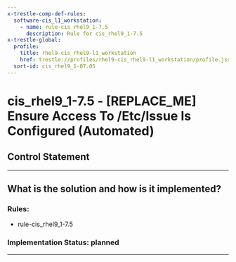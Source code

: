 ```yaml
---
x-trestle-comp-def-rules:
  software-cis_l1_workstation:
    - name: rule-cis_rhel9_1-7.5
      description: Rule for cis_rhel9_1-7.5
x-trestle-global:
  profile:
    title: rhel9-cis_rhel9-l1_workstation
    href: trestle://profiles/rhel9-cis_rhel9-l1_workstation/profile.json
  sort-id: cis_rhel9_1-07.05
---
```


# cis_rhel9_1-7.5 - \[REPLACE_ME\] Ensure Access To /Etc/Issue Is Configured (Automated)

## Control Statement

______________________________________________________________________

## What is the solution and how is it implemented?

<!-- For implementation status enter one of: implemented, partial, planned, alternative, not-applicable -->

<!-- Note that the list of rules under ### Rules: is read-only and changes will not be captured after assembly to JSON -->

<!-- Add control implementation description here for control: cis_rhel9_1-7.5 -->

### Rules:

  - rule-cis_rhel9_1-7.5

### Implementation Status: planned

______________________________________________________________________
